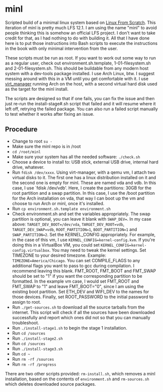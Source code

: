 # minl

Scripted build of a minimal linux system based on [Linux From Scratch](http://www.linuxfromscratch.org). This iteration of minl is pretty much LFS 12.1. I am using the name "minl" to avoid people thinking this is somehow an official LFS project. I don't want to take credit for that, as I had nothing to do with building it. All that I have done here is to put those instructions into Bash scripts to execute the instructions in the book with only minimal intervention from the user.

These scripts must be run as root. If you want to work out some way to run as a regular user, check out environment.sh.template, 1-01-filesystem.sh and 2-01-filesystem.sh. This should be buildable from any modern host system with a dev-tools package installed. I use Arch Linux, btw. I suggest messing around with this in a VM until you get comfortable with it. I use [virt_manager](https://virt-manager.org/) running Arch on the host, with a second virtual hard disk used as the target for the minl install.

The scripts are designed so that if one fails, you can fix the issue and then just re-run the install-stage#.sh script that failed and it will resume where it left off, retrying the failed package. You can also run a failed script manually to test whether it works after fixing an issue.

## Procedure

- Change to root `su -`
- Make sure the minl repo is in /root
- `cd /root/minl`
- Make sure your system has all the needed software: `./check.sh`
- Choose a device to install to: USB stick, external USB drive, internal hard drive, whatever.
- Run `fdisk /dev/xxxx`. Using virt-manager, with a qemu vm, I attach two virtual disks to it. The first one has a linux distribution installed on it and the second one is empty for minl. These are named vda and vdb. In this case, I use `fdisk /dev/vdb'. Here, I create the partitions: 30GB for the root partition and a swap partition. In this case, I use the /boot partition for the Arch installation on vda, that way I can boot up the vm and choose to run Arch or minl, once it's installed.
- Run `cp environment.sh.template environment.sh`
- Check environment.sh and set the variables appropriately. The swap partition is optional, you can leave it blank with `SWAP_DEV=`. In my case above: `TARGET_DEV_BOOT=/dev/vda`, `TARGET_DEV_ROOT=vdb`, `TARGET_DEV_SWAP=vdb`, `ROOT_PARTITION=1`, `BOOT_PARTITION=1` and `SWAP_PARTITION=2`. Set the KERNEL_CONFIG appropriately. For example, in the case of this vm, I use `KERNEL_CONFIG=kernel-config.kvm`. If you're doing this in a VirtualBox VM, you could set `KERNEL_CONFIG=kernel-config.virtualbox`. You may need to tweak the kernel settings. Set TIMEZONE to your desired timezone. Example: `TIMEZONE=America/Chicago`. You can set COMPILE_FLAGS to any additional flags you want to pass to gcc during compilation. I recommend leaving this blank. FMT_ROOT, FMT_BOOT and FMT_SWAP should be set to "1" if you want the corresponding partition to be formatted. In the example vm case, I would set FMT_ROOT and FMT_SWAP to "1" and leave FMT_BOOT="0", since I am using the existing boot partition. Set ETH_DEV and WIFI_DEV to the names for those devices. Finally, set ROOT_PASSWORD to the initial password to assign to root.
- Run `./get-sources.sh` to download all the source tarballs from the internet. This script will check if all the sources have been downloaded successfully and report which ones did not so that you can manually troubleshoot.
- Run `./install-stage1.sh` to begin the stage 1 installation.
- Run `cd /sources`
- Run `./install-stage2.sh`
- Run `cd /sources`
- Run `./install-stage3.sh`
- Run `cd ~`
- Run `rm -rf /sources`
- Run `rm -rf /progress`

There are two other scripts provided: `rm-install.sh`, which removes a minl installation, based on the contents of `environment.sh` and `rm-sources.sh` which deletes downloaded source packages.